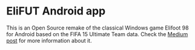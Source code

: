 # EliFUT Android app

This is an Open Source remake of the classical Windows game Elifoot 98 for Android based on the FIFA 15 Ultimate Team data.
Check the [Medium post](https://medium.com/@felipecsl/creating-an-android-app-for-beginners-part-i-410a7a64d9b1) for more information about it.